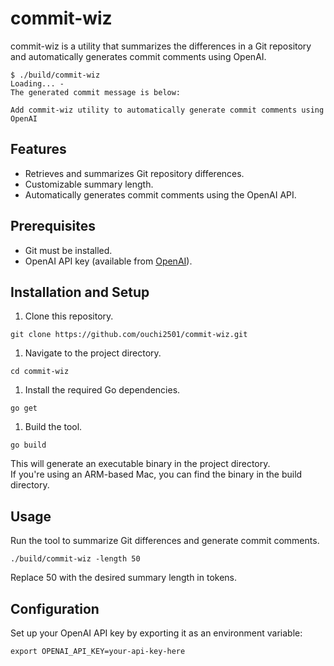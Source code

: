 # commit-wiz

commit-wiz is a utility that summarizes the differences in a Git repository and automatically generates commit comments using OpenAI.

```shell
$ ./build/commit-wiz
Loading... -
The generated commit message is below:

Add commit-wiz utility to automatically generate commit comments using OpenAI

```

## Features

- Retrieves and summarizes Git repository differences.
- Customizable summary length.
- Automatically generates commit comments using the OpenAI API.

## Prerequisites

- Git must be installed.
- OpenAI API key (available from [OpenAI](https://beta.openai.com/signup/)).

## Installation and Setup

1. Clone this repository.

```shell
git clone https://github.com/ouchi2501/commit-wiz.git
```

1. Navigate to the project directory.
```shell
cd commit-wiz
```
1. Install the required Go dependencies.
```shell
go get
```

1. Build the tool.
```shell
go build
```
This will generate an executable binary in the project directory.  
If you're using an ARM-based Mac, you can find the binary in the build directory.

## Usage
Run the tool to summarize Git differences and generate commit comments.
```shell
./build/commit-wiz -length 50
```

Replace 50 with the desired summary length in tokens.

## Configuration
Set up your OpenAI API key by exporting it as an environment variable:
```shell
export OPENAI_API_KEY=your-api-key-here
```
